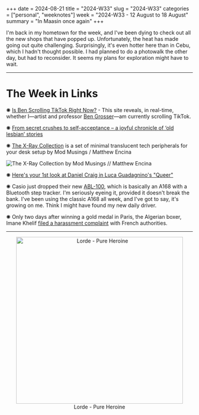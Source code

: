 +++
date = 2024-08-21
title = "2024-W33"
slug = "2024-W33"
categories = ["personal", "weeknotes"]
week = "2024-W33 - 12 August to 18 August"
summary = "In Maasin once again"
+++

I'm back in my hometown for the week, and I've been dying to check out all the new shops that have popped up. Unfortunately, the heat has made going out quite challenging. Surprisingly, it's even hotter here than in Cebu, which I hadn't thought possible. I had planned to do a photowalk the other day, but had to reconsider. It seems my plans for exploration might have to wait.


---


# The Week in Links

✺ [Is Ben Scrolling TikTok Right Now?](https://stuckinthescroll.com/) - This site reveals, in real-time, whether I—artist and professor [Ben Grosser](http://bengrosser.com)—am currently scrolling TikTok.

✺ [From secret crushes to self-acceptance – a joyful chronicle of ‘old lesbian’ stories](https://aeon.co/videos/from-secret-crushes-to-self-acceptance-a-joyful-chronicle-of-old-lesbian-stories)

✺ [The X-Ray Collection](https://www.modmusings.com/x-ray-collection#Keycaps/?ref=krabf.com) is a set of minimal translucent tech peripherals for your desk setup by Mod Musings / Matthew Encina

![The X-Ray Collection by Mod Musings // Matthew Encina](/weeknotes/2024-W33/mod-musings-x-ray-collection.jpg "The X-Ray Collection by Mod Musings // Matthew Encina")

✺ [Here's your 1st look at Daniel Craig in Luca Guadagnino's "Queer"](https://www.out.com/film/luca-guadagnino-queer-first-look-photos-daniel-craig-drew-starkey#rebelltitem1)

✺ Casio just dropped their new [ABL-100](https://www.casio.com/intl/watches/casio/standard/vintage/abl-100/), which is basically an A168 with a Bluetooth step tracker. I'm seriously eyeing it, provided it doesn't break the bank. I've been using the classic A168 all week, and I've got to say, it's growing on me. Think I might have found my new daily driver.

✺ Only two days after winning a gold medal in Paris, the Algerian boxer, Imane Khelif [filed a harassment complaint](https://apnews.com/article/paris-olympics-khelif-cyber-harassment-boxing-algeria-investigation-cfc710d52ec0830936b0b3b0758fbf0f) with French authorities.

---

<div align="center">
   <a href="https://www.last.fm/music/Lorde/Pure+Heroine"><img src="/weeknotes/2024-W33/lorde-pure-heroine.webp" alt="Lorde - Pure Heroine" width="450">
</a>
<figcaption>Lorde - Pure Heroine</figcaption>
</figure>
</div>